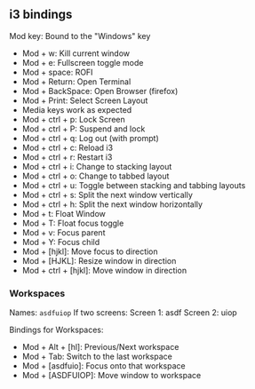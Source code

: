 ## i3 bindings

Mod key: Bound to the "Windows" key

- Mod + w: Kill current window
- Mod + e: Fullscreen toggle mode
- Mod + space: ROFI
- Mod + Return: Open Terminal
- Mod + BackSpace: Open Browser (firefox)
- Mod + Print: Select Screen Layout
- Media keys work as expected
- Mod + ctrl + p: Lock Screen
- Mod + ctrl + P: Suspend and lock
- Mod + ctrl + q: Log out (with prompt)
- Mod + ctrl + c: Reload i3
- Mod + ctrl + r: Restart i3
- Mod + ctrl + i: Change to stacking layout
- Mod + ctrl + o: Change to tabbed layout
- Mod + ctrl + u: Toggle between stacking and tabbing layouts
- Mod + ctrl + s: Split the next window vertically
- Mod + ctrl + h: Split the next window horizontally
- Mod + t: Float Window
- Mod + T: Float focus toggle
- Mod + v: Focus parent
- Mod + Y: Focus child
- Mod + [hjkl]: Move focus to direction
- Mod + [HJKL]: Resize window in direction
- Mod + ctrl + [hjkl]: Move window in direction

### Workspaces

Names: `asdfuiop`
If two screens:
Screen 1: asdf
Screen 2: uiop

Bindings for Workspaces:

- Mod + Alt + [hl]: Previous/Next workspace
- Mod + Tab: Switch to the last workspace
- Mod + [asdfuio]: Focus onto that workspace
- Mod + [ASDFUIOP]: Move window to workspace
